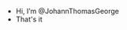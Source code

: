 - Hi, I’m @JohannThomasGeorge
- That's it

<!---
JohannThomasGeorge/JohannThomasGeorge is a ✨ special ✨ repository because its `README.md` (this file) appears on your GitHub profile.
You can click the Preview link to take a look at your changes.
--->
